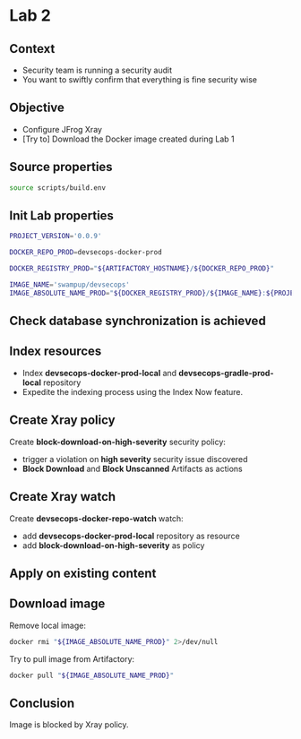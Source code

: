 # Lab 2

## Context

- Security team is running a security audit
- You want to swiftly confirm that everything is fine security wise

## Objective

- Configure JFrog Xray
- [Try to] Download the Docker image created during Lab 1

## Source properties

```bash
source scripts/build.env
```

## Init Lab properties

```bash
PROJECT_VERSION='0.0.9'

DOCKER_REPO_PROD=devsecops-docker-prod

DOCKER_REGISTRY_PROD="${ARTIFACTORY_HOSTNAME}/${DOCKER_REPO_PROD}"

IMAGE_NAME='swampup/devsecops'
IMAGE_ABSOLUTE_NAME_PROD="${DOCKER_REGISTRY_PROD}/${IMAGE_NAME}:${PROJECT_VERSION}"
```

## Check database synchronization is achieved

## Index resources

- Index **devsecops-docker-prod-local** and **devsecops-gradle-prod-local** repository 
- Expedite the indexing process using the Index Now feature.

## Create Xray policy

Create **block-download-on-high-severity** security policy:
- trigger a violation on **high severity** security issue discovered
- **Block Download** and **Block Unscanned** Artifacts as actions

## Create Xray watch

Create **devsecops-docker-repo-watch** watch:
- add **devsecops-docker-prod-local** repository as resource
- add **block-download-on-high-severity** as policy

## Apply on existing content

## Download image

Remove local image:
```bash
docker rmi "${IMAGE_ABSOLUTE_NAME_PROD}" 2>/dev/null
```

Try to pull image from Artifactory:
```bash
docker pull "${IMAGE_ABSOLUTE_NAME_PROD}"
```

## Conclusion

Image is blocked by Xray policy.